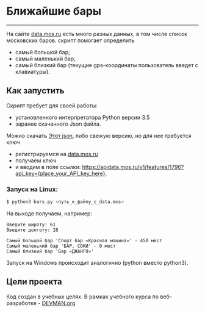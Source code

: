 # Ближайшие бары
***
На сайте [data.mos.ru](https://data.mos.ru) есть много разных данных, в том числе список московских баров.
скрипт помогает определить
- самый большой бар;
- самый маленький бар;
- самый близкий бар (текущие gps-координаты пользователь введет с клавиатуры).
           
## Как запустить

Скрипт требует для своей работы:
- установленного интерпретатора Python версии 3.5
- заранее скачанного Json файла.

 Можно скачать [Этот json](https://devman.org/fshare/1503831681/4/),
либо свежую версию,
но для нее требуется ключ
 - регистрируемся на
[data.mos.ru](https://data.mos.ru)
 - получаем ключ
 - и вводим в поле  ссылки:
https://apidata.mos.ru/v1/features/1796?api_key={place_your_API_key_here}.

### Запуск на Linux:

```bash
$ python3 bars.py <путь_к_файлу_с_data.mos>
```

На выходе получаем, например:
```
Введите широту: 61
Введите долготу: 28

Самый большой бар 'Спорт бар «Красная машина»' - 450 мест
Самый маленький бар 'БАР. СОКИ' - 0 мест
Самый близкий бар 'Бар «ДЖАНГО»'
```
Запуск на Windows происходит аналогично
(python вместо python3).

## Цели проекта

Код создан в учебных целях. В рамках учебного курса по веб-разработке - [DEVMAN.org](https://devman.org)
